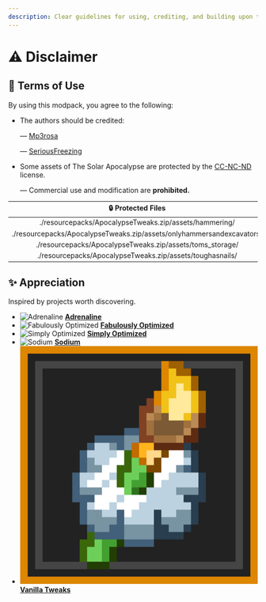 ```yaml
---
description: Clear guidelines for using, crediting, and building upon the modpack.
---
```


# ⚠️ Disclaimer

## 📝 Terms of Use

By using this modpack, you agree to the following:

*   The authors should be credited:

    — [Mp3rosa](https://www.instagram.com/_mp3rosa_)

    — [SeriousFreezing](https://modrinth.com/user/SeriousFreezing)
*   Some assets of The Solar Apocalypse are protected by the [CC-NC-ND](https://www.tldrlegal.com/license/creative-commons-attribution-noncommercial-noderivs-cc-nc-nd) license.

    — Commercial use and modification are **prohibited.**

<table data-full-width="false"><thead><tr><th align="center" valign="middle">🔒 Protected Files</th></tr></thead><tbody><tr><td align="center" valign="middle">./resourcepacks/ApocalypseTweaks.zip/assets/hammering/</td></tr><tr><td align="center" valign="middle">./resourcepacks/ApocalypseTweaks.zip/assets/onlyhammersandexcavators/</td></tr><tr><td align="center" valign="middle">./resourcepacks/ApocalypseTweaks.zip/assets/toms_storage/</td></tr><tr><td align="center" valign="middle">./resourcepacks/ApocalypseTweaks.zip/assets/toughasnails/</td></tr></tbody></table>

## ✨ Appreciation

Inspired by projects worth discovering.

* <img src="https://cdn.modrinth.com/data/BYN9yKrV/61168475f1a9ef2823aa0d248533ba42134ca62e_96.webp" alt="Adrenaline" data-size="line"> [**Adrenaline**](https://modrinth.com/modpack/adrenaline)
* <img src="https://cdn.modrinth.com/data/1KVo5zza/9f1ded4949c2a9db5ca382d3bcc912c7245486b4_96.webp" alt="Fabulously Optimized" data-size="line"> [**Fabulously Optimized**](https://modrinth.com/modpack/fabulously-optimized)
* <img src="https://cdn.modrinth.com/data/BYfVnHa7/845e93223da7e8d1ed1a33364b5bdb4c316ac518.png" alt="Simply Optimized" data-size="line"> [**Simply Optimized**](https://modrinth.com/modpack/sop)
* <img src="https://cdn.modrinth.com/data/AANobbMI/295862f4724dc3f78df3447ad6072b2dcd3ef0c9_96.webp" alt="Sodium" data-size="line"> [**Sodium**](https://modrinth.com/mod/sodium)
* <img src=".gitbook/assets/vanillatweaks_twitter.png" alt="Vanilla Tweaks" data-size="line"> [**Vanilla Tweaks**](https://vanillatweaks.net/about/)
